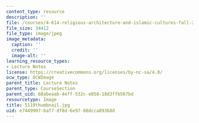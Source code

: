 ```yaml
---
content_type: resource
description: ''
file: /courses/4-614-religious-architecture-and-islamic-cultures-fall-2002/e7449907baf7df8d6e9788dcca89368d_5119thumbnail.jpg
file_size: 34412
file_type: image/jpeg
image_metadata:
  caption: ''
  credit: ''
  image-alt: ''
learning_resource_types:
- Lecture Notes
license: https://creativecommons.org/licenses/by-nc-sa/4.0/
ocw_type: OCWImage
parent_title: Lecture Notes
parent_type: CourseSection
parent_uid: 68abeaab-4eff-532c-e858-18d3ffb567bd
resourcetype: Image
title: 5119thumbnail.jpg
uid: e7449907-baf7-df8d-6e97-88dcca89368d
---
```

